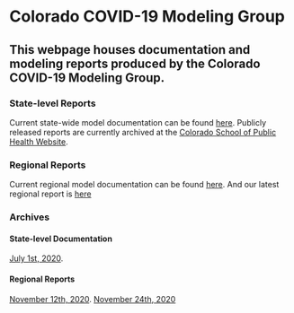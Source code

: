 # Colorado COVID-19 Modeling Group
## This webpage houses documentation and modeling reports produced by the Colorado COVID-19 Modeling Group. 

### State-level Reports
Current state-wide model documentation can be found [here](https://agb85.github.io/covid-19/SEIR%20Documentation.pdf).
Publicly released reports are currently archived at the [Colorado School of Public Health Website](https://coloradosph.cuanschutz.edu/resources/covid-19/modeling-results).


### Regional Reports
Current regional model documentation can be found [here](https://agb85.github.io/covid-19/Regional%20Model%20Documentation.pdf).
And our latest regional report is [here](https://agb85.github.io/covid-19/Regional%20Report.pdf)

### Archives
#### State-level Documentation
[July 1st, 2020](https://agb85.github.io/covid-19/SEIR%20Documentation_20200701.pdf).

#### Regional Reports
[November 12th, 2020](https://agb85.github.io/covid-19/RegionalReport_20201112.pdf).
[November 24th, 2020](https://agb85.github.io/covid-19/RegionalReport_20201124.pdf)
